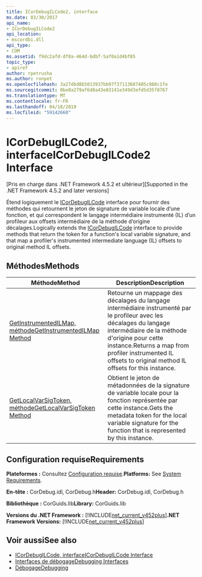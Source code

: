 ```yaml
---
title: ICorDebugILCode2, interface
ms.date: 03/30/2017
api_name:
- ICorDebugILCode2
api_location:
- mscordbi.dll
api_type:
- COM
ms.assetid: f9dc2afd-df8a-464d-bdbf-5af0a1d4bf85
topic_type:
- apiref
author: rpetrusha
ms.author: ronpet
ms.openlocfilehash: 3a27dbd8b5013937bb97f37113687405c988c1fe
ms.sourcegitcommit: 0be8a279af6d8a43e03141e349d3efd5d35f8767
ms.translationtype: MT
ms.contentlocale: fr-FR
ms.lasthandoff: 04/18/2019
ms.locfileid: "59142660"
---
```

# <a name="icordebugilcode2-interface"></a><span data-ttu-id="7770e-102">ICorDebugILCode2, interface</span><span class="sxs-lookup"><span data-stu-id="7770e-102">ICorDebugILCode2 Interface</span></span>
<span data-ttu-id="7770e-103">[Pris en charge dans .NET Framework 4.5.2 et ultérieur]</span><span class="sxs-lookup"><span data-stu-id="7770e-103">[Supported in the .NET Framework 4.5.2 and later versions]</span></span>  
  
 <span data-ttu-id="7770e-104">Étend logiquement le [ICorDebugILCode](../../../../docs/framework/unmanaged-api/debugging/icordebugilcode-interface.md) interface pour fournir des méthodes qui retournent le jeton de signature de variable locale d’une fonction, et qui correspondent le langage intermédiaire instrumenté (IL) d’un profileur aux offsets intermédiaire de la méthode d’origine décalages.</span><span class="sxs-lookup"><span data-stu-id="7770e-104">Logically extends the [ICorDebugILCode](../../../../docs/framework/unmanaged-api/debugging/icordebugilcode-interface.md) interface to provide methods that return the token for a function's local variable signature, and that map a profiler's instrumented intermediate language (IL) offsets to original method IL offsets.</span></span>  
  
## <a name="methods"></a><span data-ttu-id="7770e-105">Méthodes</span><span class="sxs-lookup"><span data-stu-id="7770e-105">Methods</span></span>  
  
|<span data-ttu-id="7770e-106">Méthode</span><span class="sxs-lookup"><span data-stu-id="7770e-106">Method</span></span>|<span data-ttu-id="7770e-107">Description</span><span class="sxs-lookup"><span data-stu-id="7770e-107">Description</span></span>|  
|------------|-----------------|  
|[<span data-ttu-id="7770e-108">GetInstrumentedILMap, méthode</span><span class="sxs-lookup"><span data-stu-id="7770e-108">GetInstrumentedILMap Method</span></span>](../../../../docs/framework/unmanaged-api/debugging/icordebugilcode2-getinstrumentedilmap-method.md)|<span data-ttu-id="7770e-109">Retourne un mappage des décalages du langage intermédiaire instrumenté par le profileur avec les décalages du langage intermédiaire de la méthode d'origine pour cette instance.</span><span class="sxs-lookup"><span data-stu-id="7770e-109">Returns a map from profiler instrumented IL offsets to original method IL offsets for this instance.</span></span>|  
|[<span data-ttu-id="7770e-110">GetLocalVarSigToken, méthode</span><span class="sxs-lookup"><span data-stu-id="7770e-110">GetLocalVarSigToken Method</span></span>](../../../../docs/framework/unmanaged-api/debugging/icordebugilcode2-getlocalvarsigtoken-method.md)|<span data-ttu-id="7770e-111">Obtient le jeton de métadonnées de la signature de variable locale pour la fonction représentée par cette instance.</span><span class="sxs-lookup"><span data-stu-id="7770e-111">Gets the metadata token for the local variable signature for the function that is represented by this instance.</span></span>|  
  
## <a name="requirements"></a><span data-ttu-id="7770e-112">Configuration requise</span><span class="sxs-lookup"><span data-stu-id="7770e-112">Requirements</span></span>  
 <span data-ttu-id="7770e-113">**Plateformes :** Consultez [Configuration requise](../../../../docs/framework/get-started/system-requirements.md).</span><span class="sxs-lookup"><span data-stu-id="7770e-113">**Platforms:** See [System Requirements](../../../../docs/framework/get-started/system-requirements.md).</span></span>  
  
 <span data-ttu-id="7770e-114">**En-tête :** CorDebug.idl, CorDebug.h</span><span class="sxs-lookup"><span data-stu-id="7770e-114">**Header:** CorDebug.idl, CorDebug.h</span></span>  
  
 <span data-ttu-id="7770e-115">**Bibliothèque :** CorGuids.lib</span><span class="sxs-lookup"><span data-stu-id="7770e-115">**Library:** CorGuids.lib</span></span>  
  
 <span data-ttu-id="7770e-116">**Versions du .NET Framework :** [!INCLUDE[net_current_v452plus](../../../../includes/net-current-v452plus-md.md)]</span><span class="sxs-lookup"><span data-stu-id="7770e-116">**.NET Framework Versions:** [!INCLUDE[net_current_v452plus](../../../../includes/net-current-v452plus-md.md)]</span></span>  
  
## <a name="see-also"></a><span data-ttu-id="7770e-117">Voir aussi</span><span class="sxs-lookup"><span data-stu-id="7770e-117">See also</span></span>

- [<span data-ttu-id="7770e-118">ICorDebugILCode, interface</span><span class="sxs-lookup"><span data-stu-id="7770e-118">ICorDebugILCode Interface</span></span>](../../../../docs/framework/unmanaged-api/debugging/icordebugilcode-interface.md)
- [<span data-ttu-id="7770e-119">Interfaces de débogage</span><span class="sxs-lookup"><span data-stu-id="7770e-119">Debugging Interfaces</span></span>](../../../../docs/framework/unmanaged-api/debugging/debugging-interfaces.md)
- [<span data-ttu-id="7770e-120">Débogage</span><span class="sxs-lookup"><span data-stu-id="7770e-120">Debugging</span></span>](../../../../docs/framework/unmanaged-api/debugging/index.md)
